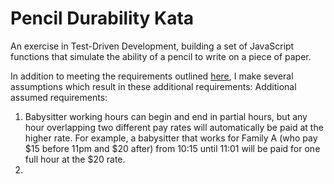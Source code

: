 # Pencil Durability Kata
An exercise in Test-Driven Development, building a set of JavaScript functions that simulate the ability of a pencil to write on a piece of paper.

In addition to meeting the requirements outlined [here](https://github.com/PillarTechnology/kata-pencil-durability), I make several assumptions which result in these additional requirements:
Additional assumed requirements:
1. Babysitter working hours can begin and end in partial hours, but any hour overlapping two different pay rates will automatically be paid at the higher rate. For example, a babysitter that works for Family A (who pay $15 before 11pm and $20 after) from 10:15 until 11:01 will be paid for one full hour at the $20 rate.
2. 